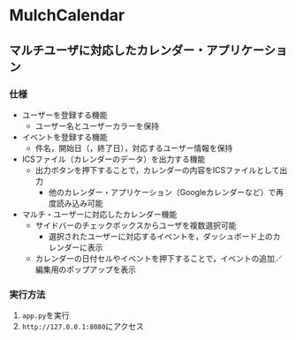 # MulchCalendar
## マルチユーザに対応したカレンダー・アプリケーション

### 仕様
- ユーザーを登録する機能
  - ユーザー名とユーザーカラーを保持
- イベントを登録する機能
  - 件名，開始日（，終了日），対応するユーザー情報を保持
- ICSファイル（カレンダーのデータ）を出力する機能
  - 出力ボタンを押下することで，カレンダーの内容をICSファイルとして出力
    - 他のカレンダー・アプリケーション（Googleカレンダーなど）で再度読み込み可能
- マルチ・ユーザーに対応したカレンダー機能
  - サイドバーのチェックボックスからユーザを複数選択可能
    - 選択されたユーザーに対応するイベントを，ダッシュボード上のカレンダーに表示
  - カレンダーの日付セルやイベントを押下することで，イベントの追加／編集用のポップアップを表示
 
### 実行方法
1. `app.py`を実行
2. `http://127.0.0.1:8080`にアクセス
